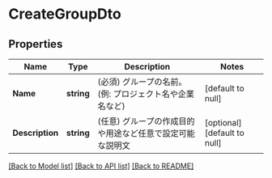 # CreateGroupDto

## Properties
Name | Type | Description | Notes
------------ | ------------- | ------------- | -------------
**Name** | **string** | (必須) グループの名前。(例: プロジェクト名や企業名など) | [default to null]
**Description** | **string** | (任意) グループの作成目的や用途など任意で設定可能な説明文 | [optional] [default to null]

[[Back to Model list]](../README.md#documentation-for-models) [[Back to API list]](../README.md#documentation-for-api-endpoints) [[Back to README]](../README.md)

